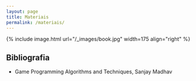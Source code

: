 ```yaml
---
layout: page
title: Materiais
permalink: /materiais/
---
```


{% include image.html url="/_images/book.jpg" width=175 align="right" %}

## Bibliografia

 * Game Programming Algorithms and Techniques, Sanjay Madhav

<!-- ## Materiais Adicionais

* [Material #1](http://www.example.com/): exemplo 1!
* [Material #2](http://www.example.com/): exemplo 2!
* [Material #3](http://www.example.com/): exemplo 3!
* [Material #4](http://www.example.com/): exemplo 4!
* [Material #5](http://www.example.com/): exemplo 5! -->
